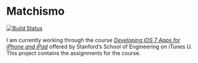 # Matchismo

[![Build Status](https://travis-ci.org/l0s/Matchismo.svg?branch=master)](https://travis-ci.org/l0s/Matchismo)

I am currently working through the course [*Developing iOS 7 Apps for iPhone and iPad*](https://itunes.apple.com/us/course/developing-ios-7-apps-for/id733644550) offered by Stanford’s School of Engineering on iTunes U. This project contains the assignments for the course.
